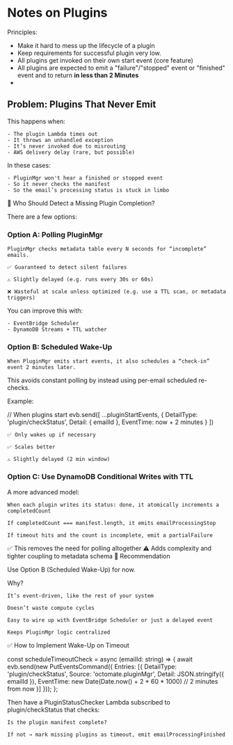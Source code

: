 Notes on Plugins
======================

Principles:
- Make it hard to mess up the lifecycle of a plugin
- Keep requirements for successful plugin very low.
- All plugins get invoked on their own start event (core feature)
- All plugins are expected to emit a "failure"/"stopped" event or "finished" event and to return **in less than 2 Minutes**
- 


## Problem: Plugins That Never Emit

This happens when:

    - The plugin Lambda times out
    - It throws an unhandled exception
    - It’s never invoked due to misrouting
    - AWS delivery delay (rare, but possible)

In these cases:

    - PluginMgr won't hear a finished or stopped event
    - So it never checks the manifest
    - So the email’s processing status is stuck in limbo

🧠 Who Should Detect a Missing Plugin Completion?

There are a few options:
### Option A: Polling PluginMgr

    PluginMgr checks metadata table every N seconds for “incomplete” emails.

    ✅ Guaranteed to detect silent failures

    ⚠️ Slightly delayed (e.g. runs every 30s or 60s)

    ❌ Wasteful at scale unless optimized (e.g. use a TTL scan, or metadata triggers)

You can improve this with:

    - EventBridge Scheduler
    - DynamoDB Streams + TTL watcher

### Option B: Scheduled Wake-Up

    When PluginMgr emits start events, it also schedules a “check-in” event 2 minutes later.

This avoids constant polling by instead using per-email scheduled re-checks.

Example:

// When plugins start
evb.send([
  ...pluginStartEvents,
  {
    DetailType: 'plugin/checkStatus',
    Detail: { emailId },
    EventTime: now + 2 minutes
  }
])

    ✅ Only wakes up if necessary

    ✅ Scales better

    ⚠️ Slightly delayed (2 min window)

### Option C: Use DynamoDB Conditional Writes with TTL

A more advanced model:

    When each plugin writes its status: done, it atomically increments a completedCount

    If completedCount === manifest.length, it emits emailProcessingStop

    If timeout hits and the count is incomplete, emit a partialFailure

✅ This removes the need for polling altogether
⚠️ Adds complexity and tighter coupling to metadata schema
🚦 Recommendation

Use Option B (Scheduled Wake-Up) for now.

Why?

    It’s event-driven, like the rest of your system

    Doesn’t waste compute cycles

    Easy to wire up with EventBridge Scheduler or just a delayed event

    Keeps PluginMgr logic centralized

✅ How to Implement Wake-Up on Timeout

const scheduleTimeoutCheck = async (emailId: string) => {
  await evb.send(new PutEventsCommand({
    Entries: [{
      DetailType: 'plugin/checkStatus',
      Source: 'octomate.pluginMgr',
      Detail: JSON.stringify({ emailId }),
      EventTime: new Date(Date.now() + 2 * 60 * 1000) // 2 minutes from now
    }]
  }));
};

Then have a PluginStatusChecker Lambda subscribed to plugin/checkStatus that checks:

    Is the plugin manifest complete?

    If not → mark missing plugins as timeout, emit emailProcessingFinished